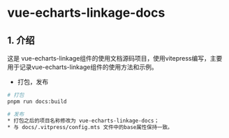 # vue-echarts-linkage-docs

## 1. 介绍

这是 vue-echarts-linkage组件的使用文档源码项目，使用vitepress编写，主要用于记录vue-echarts-linkage组件的使用方法和示例。

* 打包，发布
```bash
# 打包
pnpm run docs:build

# 发布
* 打包之后的项目名称修改为 vue-echarts-linkage-docs；
* 与 docs/.vitpress/config.mts 文件中的base属性保持一致。

```

